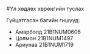 #Үл хөдлөх хөрөнгийн туслах

Гүйцэтгэсэн багийн гишүүд: 
- Амарболд 21B1NUM0606
- Цолмон 21B1NUM1497
- Ариунаа 21B1NUM1719

